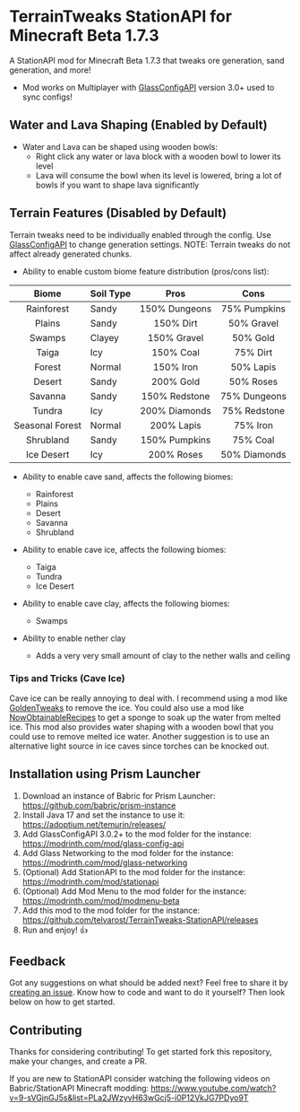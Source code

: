 # TerrainTweaks StationAPI for Minecraft Beta 1.7.3

A StationAPI mod for Minecraft Beta 1.7.3 that tweaks ore generation, sand generation, and more!
* Mod works on Multiplayer with [GlassConfigAPI](https://modrinth.com/mod/glass-config-api) version 3.0+ used to sync configs!

## Water and Lava Shaping (Enabled by Default)

* Water and Lava can be shaped using wooden bowls:
  * Right click any water or lava block with a wooden bowl to lower its level
  * Lava will consume the bowl when its level is lowered, bring a lot of bowls if you want to shape lava significantly

## Terrain Features (Disabled by Default)
Terrain tweaks need to be individually enabled through the config.
Use [GlassConfigAPI](https://modrinth.com/mod/glass-config-api) to change generation settings.
NOTE: Terrain tweaks do not affect already generated chunks.

* Ability to enable custom biome feature distribution (pros/cons list):

|      Biome      | Soil Type |     Pros      |     Cons     |
|:---------------:|-----------|:-------------:|:------------:|
|   Rainforest    | Sandy     | 150% Dungeons | 75% Pumpkins |
|     Plains      | Sandy     |   150% Dirt   |  50% Gravel  |
|     Swamps      | Clayey    |  150% Gravel  |   50% Gold   |
|      Taiga      | Icy       |   150% Coal   |   75% Dirt   |
|     Forest      | Normal    |   150% Iron   |  50% Lapis   |
|     Desert      | Sandy     |   200% Gold   |  50% Roses   |
|     Savanna     | Sandy     | 150% Redstone | 75% Dungeons |
|     Tundra      | Icy       | 200% Diamonds | 75% Redstone |
| Seasonal Forest | Normal    |  200% Lapis   |   75% Iron   |
|    Shrubland    | Sandy     | 150% Pumpkins |   75% Coal   |
|   Ice Desert    | Icy       |  200% Roses   | 50% Diamonds |

* Ability to enable cave sand, affects the following biomes:
  * Rainforest
  * Plains
  * Desert
  * Savanna
  * Shrubland

* Ability to enable cave ice, affects the following biomes:
  * Taiga
  * Tundra
  * Ice Desert

* Ability to enable cave clay, affects the following biomes:
  * Swamps

* Ability to enable nether clay
  * Adds a very very small amount of clay to the nether walls and ceiling

### Tips and Tricks (Cave Ice)
Cave ice can be really annoying to deal with. I recommend using a mod like [GoldenTweaks](https://modrinth.com/mod/goldentweaks-stationapi) to remove the ice.
You could also use a mod like [NowObtainableRecipes](https://modrinth.com/mod/nowobtainablerecipes-stationapi) to get a sponge to soak up the water from melted ice.
This mod also provides water shaping with a wooden bowl that you could use to remove melted ice water.
Another suggestion is to use an alternative light source in ice caves since torches can be knocked out.

## Installation using Prism Launcher

1. Download an instance of Babric for Prism Launcher: https://github.com/babric/prism-instance
2. Install Java 17 and set the instance to use it: https://adoptium.net/temurin/releases/
3. Add GlassConfigAPI 3.0.2+ to the mod folder for the instance: https://modrinth.com/mod/glass-config-api
4. Add Glass Networking to the mod folder for the instance: https://modrinth.com/mod/glass-networking
5. (Optional) Add StationAPI to the mod folder for the instance: https://modrinth.com/mod/stationapi
6. (Optional) Add Mod Menu to the mod folder for the instance: https://modrinth.com/mod/modmenu-beta
7. Add this mod to the mod folder for the instance: https://github.com/telvarost/TerrainTweaks-StationAPI/releases
8. Run and enjoy! 👍

## Feedback

Got any suggestions on what should be added next? Feel free to share it by [creating an issue](https://github.com/telvarost/TerrainTweaks-StationAPI/issues/new). Know how to code and want to do it yourself? Then look below on how to get started.

## Contributing

Thanks for considering contributing! To get started fork this repository, make your changes, and create a PR. 

If you are new to StationAPI consider watching the following videos on Babric/StationAPI Minecraft modding: https://www.youtube.com/watch?v=9-sVGjnGJ5s&list=PLa2JWzyvH63wGcj5-i0P12VkJG7PDyo9T
